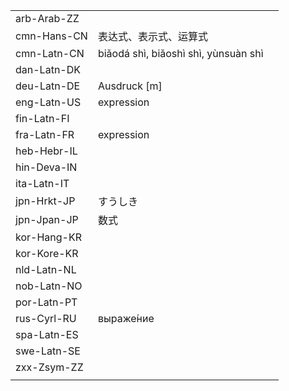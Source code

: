 | | | |
|-|-|-|
| arb-Arab-ZZ |  |  |
| cmn-Hans-CN | 表达式、表示式、运算式 |  |
| cmn-Latn-CN | biǎodá shì, biǎoshì shì, yùnsuàn shì |  |
| dan-Latn-DK |  |  |
| deu-Latn-DE | Ausdruck [m] |  |
| eng-Latn-US | expression |  |
| fin-Latn-FI |  |  |
| fra-Latn-FR | expression |  |
| heb-Hebr-IL |  |  |
| hin-Deva-IN |  |  |
| ita-Latn-IT |  |  |
| jpn-Hrkt-JP | すうしき |  |
| jpn-Jpan-JP | 数式 |  |
| kor-Hang-KR |  |  |
| kor-Kore-KR |  |  |
| nld-Latn-NL |  |  |
| nob-Latn-NO |  |  |
| por-Latn-PT |  |  |
| rus-Cyrl-RU | выраже́ние |  |
| spa-Latn-ES |  |  |
| swe-Latn-SE |  |  |
| zxx-Zsym-ZZ |  |  |
|  |  |  |
